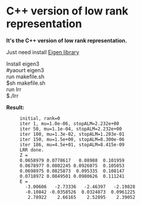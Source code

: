 C++ version of low rank representation
====
**It's the C++ version of low rank representation.**
          
Just need install [Eigen library](http://eigen.tuxfamily.org/index.php?title=Main_Page)    

Install eigen3          
#yaourt eigen3        
run makefile.sh        
$sh makefile.sh          
run lrr           
$./lrr       


**Result:**      
         
         initial, rank=0
         iter 1, mu=1.0e-06, stopALM=2.232e+00
         iter 50, mu=1.1e-04, stopALM=2.232e+00
         iter 100, mu=1.3e-02, stopALM=1.203e-01
         iter 150, mu=1.5e+00, stopALM=8.300e-06
         iter 186, mu=4.5e+01, stopALM=8.415e-09
         LRR done.
         Z = 
         0.0658979 0.0778617   0.08988  0.101959
         0.0678977 0.0802245 0.0926075  0.105053
         0.0698975 0.0825873  0.095335  0.108147
         0.0718972 0.0849501 0.0980626  0.111241
         E = 
           -3.00606   -2.73336   -2.46397   -2.19828
           -0.10842 -0.0358526  0.0324873  0.0961225
            2.78922    2.66165    2.52895    2.39052

